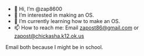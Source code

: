 - 👋 Hi, I’m @zap8600
- 👀 I’m interested in making an OS.
- 🌱 I’m currently learning how to make an OS.
- 📫 How to reach me: Email zapost86@gmail.com or zapost@chickasha.k12.ok.us

Email both because I might be in school.

<!---
zap8600/zap8600 is a ✨ special ✨ repository because its `README.md` (this file) appears on your GitHub profile.
You can click the Preview link to take a look at your changes.
--->
